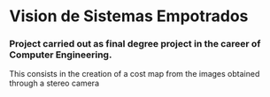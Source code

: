 # Vision de Sistemas Empotrados
### Project carried out as final degree project in the career of Computer Engineering.
This consists in the creation of a cost map from the images obtained through a stereo camera
